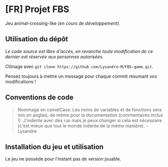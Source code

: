 # [FR] Projet FBS
Jeu animal-crossing-like *(en cours de développement)*.

## Utilisation du dépôt

*Le code source est libre d'accès, en revanche toute modification de ce dernier est réservée aux personnes autorisées.*

Clônage avec ``git clone https://github.com/Lysandre-M/FBS-game.git``.

Pensez toujours à mettre un message pour chaque commit résumant vos modifications !

## Conventions de code

> Nommage en camelCase. Les noms de variables et de fonctions sera mis en anglais, de même pour la documentation (commentaires inclus !). J'indente avec des ``tab`` mais je peux changer si cela est nécessaire (c'est mieux que tout le monde indente de la même manière). 
-Lysandre

## Installation du jeu et utilisation

Le jeu ne possède pour l'instant pas de version jouable.